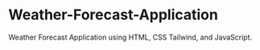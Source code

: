 # Weather-Forecast-Application
Weather Forecast Application using HTML, CSS Tailwind, and JavaScript.
